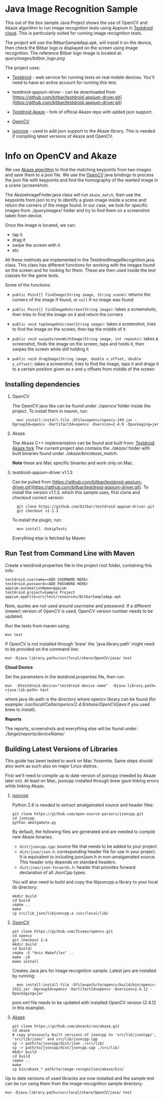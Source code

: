 # Java Image Recognition Sample

This out of the box sample Java Project shows the use of OpenCV and
Akaze algorithm to run image recognition tests using Appium in
[Testdroid cloud](http://testdroid.com/). This is particularly suited
for running image recognition tests.

The project will use the BitbarSampleApp.apk, will install it on the
device, then check the Bitbar logo is displayed on the screen using
image recognition.  The reference Bitbar logo image is located at:
*queryimages/bitbar_logo.png*

The project uses:

- [Testdroid](http://testdroid.com) - web service for running tests on
  real mobile devices. You'll need to have an active account for running this test.

- testdroid-appium-driver - can be downloaded from
  [https://github.com/bitbar/testdroid-appium-driver.git](https://github.com/bitbar/testdroid-appium-driver.git)

- [Testdroid Akaze](https://github.com/aknackiron/akaze) - fork of official Akaze repo with added json support.

- [OpenCV](http://opencv.org/)

- [jsoncpp](https://github.com/open-source-parsers/jsoncpp.git) - used to add json support to the Akaze library. This is needed if compiling latest versions of Akaze and OpenCV.

# Info on OpenCV and Akaze

We use [Akaze algorithm](https://github.com/pablofdezalc/akaze) to find
the matching keypoints from two images and save them to a json file.
We use the [OpenCV](http://opencv.org/) java bindings to process the
json file with keypoints and find the homography of the wanted image
in a scene (screenshot).

The AkazeImageFinder.java class will run `akaze_match`, then use the
keypoints from json to try to identify a given image inside a scene
and return the corners of the image found. In our case, we look for
specific images from *./queryimages/* folder and try to find them on a
screenshot taken from device.

Once the image is located, we can:

- tap it
- drag it
- swipe the screen with it
- etc

All these methods are implemented in the
TestdroidImageRecognition.java class. This class has different
functions for working with the images found on the screen and for
looking for them. These are then used inside the test classes for the
game tests.

Some of the functions:

- `public Point[] findImage(String image, String scene)`: returns the
  corners of the image if found, or `null` if no image was found

- `public Point[] findImageOnScreen(String image)`: takes a
  screenshots, then tries to find the image on it and return the
  corners

- `public void tapImageOnScreen(String image)`: takes a screenshot,
  tries to find the image on the screen, then tap the middle of it

- `public void swipeScreenWithImage(String image, int repeats)`: takes
  a screenshot, finds the image on the screen, taps and holds it, then
  swipes the screen while still holding it

- `public void dragImage(String image, double x_offset, double
  y_offset)`: takes a screenshot, tries to find the image, taps it and
  drags it to a certain position given as x and y offsets from middle
  of the screen


## Installing dependencies

1. OpenCV

   The OpenCV java libs can be found under *./opencv/* folder
   inside the project. To install them in maven, run:

         mvn install:install-file -Dfile=opencv/opencv-249.jar -DgroupId=opencv -DartifactId=opencv -Dversion=2.4.9 -Dpackaging=jar

1. Akaze

   The Akaze C++ implementation can be found and built from:
   [Testdroid Akaze fork](https://github.com/bitbar/akaze) The current
   project also contains the *./akaze/* folder with built binaries
   found under *./akaze/bin/akaze_match*.

   **Note** these are Mac specific binaries and work only on Mac.

1. testdroid-appium-driver v1.1.3

   Can be pulled from
   [https://github.com/bitbar/testdroid-appium-driver.git](https://github.com/bitbar/testdroid-appium-driver.git). To install the version v1.1.3, which this sample uses, first clone and checkout correct version:
   
         git clone https://github.com/bitbar/testdroid-appium-driver.git
         git checkout v1.1.3

   To install the plugin, run:

         mvn install -DskipTests

   Everything else is fetched by Maven


## Run Test from Command Line with Maven

Create a testdroid.properties file in the project root folder, containing this info:

    testdroid.username=<ADD USERNAME HERE>
    testdroid.password=<ADD PASSWORD HERE>
    appium.automationName=Appium
    testdroid.project=Sample Project
    appium.appFile=src/test/resources/BitbarSampleApp.apk

Note, quotes are not used around *username* and *password*. If
a different (newer) version of OpenCV is used, OpenCV version number needs to be updated.

Run the tests from maven using:

    mvn test

If OpenCV is not installed through 'brew' the 'java.library.path' might need to be provided on the command line:

    mvn -Djava.library.path=/usr/local/share/OpenCV/java/ test


**Cloud Device**

Set the parameters in the testdroid.properties file, then run:

    mvn  -Dtestdroid.device="testdroid device name"  -Djava.library.path=<java-lib-path> test  

where java-lib-path is the directory where opencv library can be found
(for example: */usr/local/Cellar/opencv/2.4.9/share/OpenCV/java* if
you used brew to install).


**Reports**

The reports, screenshots and everything else will be found under:
*./target/reports/deviceName/*


## Building Latest Versions of Libraries

This guide has been tested to work on Mac Yosemite. Same steps should
also work as such also on major Linux distros.

First we'll need to compile up to date version of jsoncpp (needed by
Akaze later on). At least on Mac, jsoncpp installed through brew gave
linking errors while linking Akaze.

1. [jsoncpp](https://github.com/open-source-parsers/jsoncpp)

   Python 2.6 is needed to extract amalgamated source and header files:

   ```
   git clone https://github.com/open-source-parsers/jsoncpp.git
   cd jsoncpp
   python amalgamate.py  
   ```

   By default, the following files are generated and are needed to compile new Akaze binaries.

   * `dist/jsoncpp.cpp`: source file that needs to be added to your project.
   * `dist/json/json.h`: corresponding header file for use in your project. It is equivalent to including json/json.h in non-amalgamated source. This header only depends on standard headers.
   * `dist/json/json-forwards.h`: header that provides forward declaration of all JsonCpp types.

   You will also need to build and copy the libjsoncpp.a library to your local lib directory:
   ```
   mkdir build
   cd build
   cmake ..
   make
   cp src/lib_json/libjsoncpp.a /usr/local/lib/
   ```


1. [OpenCV](https://github.com/Itseez/opencv)

   ```
   git clone https://github.com/Itseez/opencv.git  
   cd opencv
   git checkout 2.4  
   mkdir build  
   cd build/  
   cmake -G "Unix Makefiles" ..  
   make -j8
   make install  
   ```

   Creates Java jars for image recognition sample. Latest jars are installed by running:

         mvn install:install-file -Dfile=path/to/opencv/build/bin/opencv-2412.jar -DgroupId=opencv -DartifactId=opencv -Dversion=2.4.12 -Dpackaging=jar  

   *pom.xml* file needs to be updated with installed OpenCV version (2.4.12 in this example).

1. [Akaze](https://github.com/aknackiron/akaze)

   ```
   git clone https://github.com/aknackiron/akaze.git
   cd akaze
   # copy previously built versions of jsoncpp to 'src/lib/jsoncpp/', 'src/lib/json/' and src/lib/jsoncpp.cpp
   cp -r path/to/jsoncpp/dist/json ./src/lib/
   cp -r path/to/jsoncpp/dist/jsoncpp.cpp ./src/lib/
   mkdir build
   cd build
   cmake ..  
   make
   cp bin/akaze_* path/to/image-recognition/akaze/bin/  
   ```

Up to date versions of used libraries are now installed and the sample test can be run using them from the image-recognition sample directory:

    mvn -Djava.library.path=/usr/local/share/OpenCV/java/ test
